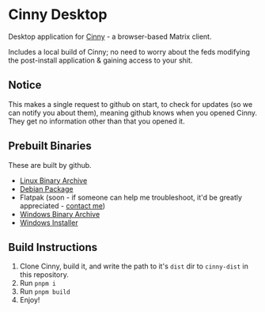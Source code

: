 # Cinny Desktop

Desktop application for [Cinny](https://cinny.in/) - a browser-based Matrix client.

Includes a local build of Cinny; no need to worry about the feds modifying the post-install application & gaining access to your shit.

## Notice

This makes a single request to github on start, to check for updates (so we can notify you about them), meaning github knows when you opened Cinny. They get no information other than that you opened it.

## Prebuilt Binaries

These are built by github.

- [Linux Binary Archive](https://github.com/Exponential-Workload/cinny-desktop/releases/latest/download/linux-bin-x64.tar.gz)
- [Debian Package](https://github.com/Exponential-Workload/cinny-desktop/releases/latest/download/debian-x64.deb)
- Flatpak (soon - if someone can help me troubleshoot, it'd be greatly appreciated - [contact me](https://matrix.to/#/@3xpo:matrix.org))
- [Windows Binary Archive](https://github.com/Exponential-Workload/cinny-desktop/releases/latest/download/windows-bin-x64.zip)
- [Windows Installer](https://github.com/Exponential-Workload/cinny-desktop/releases/latest/download/windows-setup-x64.exe)

## Build Instructions

1. Clone Cinny, build it, and write the path to it's `dist` dir to `cinny-dist` in this repository.
2. Run `pnpm i`
3. Run `pnpm build`
4. Enjoy!
